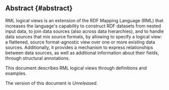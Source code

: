 ## Abstract {#abstract}

RML logical views is an extension of the RDF Mapping Language (RML) that increases the language's capability to
construct RDF datasets from nested input data, to join data sources (also across data hierarchies),
and to handle data sources that mix source formats,
by allowing to specify a logical view: a flattened, source format-agnostic view
over one or more existing data sources.
Additionally, it provides a mechanism to express relationships between data sources,
as well as additional information about their fields, through structural annotations.

This document describes RML logical views through definitions and examples.

The version of this document is *Unreleased*.
